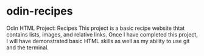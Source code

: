 # odin-recipes
Odin HTML Project: Recipes
This project is a basic recipe website thtat contains lists, images, and relative links. Once I have completed this project, I will have demonstrated basic HTML skills as well as my ability to use git and the terminal. 